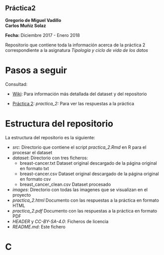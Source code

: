 ## Práctica2
**Gregorio de Miguel Vadillo**  
**Carlos Muñiz Solaz**

**Fecha:** Diciembre 2017 - Enero 2018

Repositorio que contiene toda la información acerca de la práctica 2 correspondiente a la asignatura *Tipología y ciclo de vida de los datos*

# Pasos a seguir
Consultad: 

  * [Wiki](../../wiki): Para información más detallada del dataset y del repositorio  
   
  * [Práctica 2](practica_2.pdf): *practica_2:* Para ver las respuestas a la práctica 
     
# Estructura del repositorio
La estructura del repositorio es la siguiente:
   * *src*: Directorio que contiene el script *practica_2.Rmd* en R para el procesar el dataset
   * *dataset*: Directorio con tres ficheros:
      - breast-cancer.txt	Dataset original descargado de la página original en formato txt
      - breast-cancer.csv	Dataset original descargado de la página original en formato csv
      - breast_cancer_clean.csv Dataset procesado 
   * *images*: Directorio con todas las imagenes que se visualizan en el proyecto
   * *practica_2.html* Documento con las respuestas a la práctica en formato HTML
   * *practica_2.pdf* Documento con las respuestas a la práctica en formato PDF
   * *HEADER* y *CC-BY-SA-4.0*: Ficheros de licencia
   * *README.md*: Este fichero

 # C

